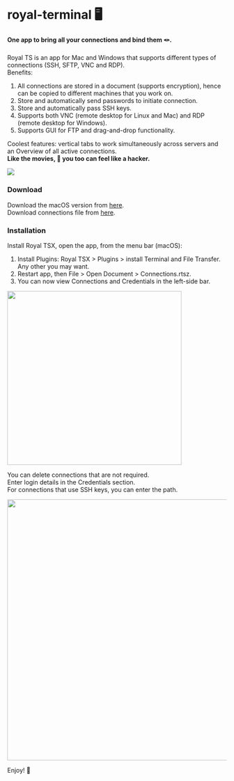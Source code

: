 # royal-terminal 🖥
#### One app to bring all your connections and bind them 🪢.


Royal TS is an app for Mac and Windows that supports different types of connections (SSH, SFTP, VNC and RDP).   
Benefits:
1. All connections are stored in a document (supports encryption), hence can be copied to different machines that you work on.
2. Store and automatically send passwords to initiate connection.
3. Store and automatically pass SSH keys.
4. Supports both VNC (remote desktop for Linux and Mac) and RDP (remote desktop for Windows).
5. Supports GUI for FTP and drag-and-drop functionality.

Coolest features: vertical tabs to work simultaneously across servers and an Overview of all active connections.   
**Like the movies, 🫵 you too can feel like a hacker.**

<img src="https://github.com/ChangLab/one-terminal/blob/main/resources/Image1.png">  

### Download
Download the macOS version from [here](https://www.royalapps.com/ts/mac/download).  
Download connections file from [here](https://github.com/ChangLab/royal-terminal/blob/main/resources/StanfordConnections.rtsz).

### Installation
Install Royal TSX, open the app, from the menu bar (macOS): 
1. Install Plugins: Royal TSX > Plugins > install Terminal and File Transfer. Any other you may want. 
2. Restart app, then File > Open Document > Connections.rtsz.
3. You can now view Connections and Credentials in the left-side bar.  
  
<img src="https://github.com/ChangLab/one-terminal/blob/main/resources/Image3.png" width="400">  
  
You can delete connections that are not required.  
Enter login details in the Credentials section.  
For connections that use SSH keys, you can enter the path. 
  
<img src="https://github.com/ChangLab/one-terminal/blob/main/resources/Image4.png" width="600">

Enjoy! 🥳
